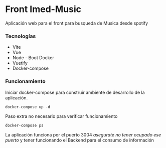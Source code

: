 # Front Imed-Music

Aplicación web para el front para busqueda de Musica desde spotify

### Tecnologías

* Vite
* Vue
* Node - Boot Docker
* Vuetify
* Docker-compose

### Funcionamiento

Iniciar docker-compose para construir ambiente de desarrollo de la
aplicación.
```
docker-compose up -d
```
Paso extra no necesario para verificar funcionamiento
```
docker-compose ps
```

La aplicación funciona por el puerto 3004
*asegurate no tener ocupado ese puerto* y tener funcionando
el Backend para el consumo de información
